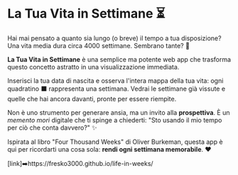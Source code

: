 # La Tua Vita in Settimane ⏳


Hai mai pensato a quanto sia lungo (o breve) il tempo a tua disposizione? Una vita media dura circa 4000 settimane. Sembrano tante? 🤔

**La Tua Vita in Settimane** è una semplice ma potente web app che trasforma questo concetto astratto in una visualizzazione immediata.

Inserisci la tua data di nascita e osserva l'intera mappa della tua vita: ogni quadratino ⬛ rappresenta una settimana. Vedrai le settimane già vissute e quelle che hai ancora davanti, pronte per essere riempite.

Non è uno strumento per generare ansia, ma un invito alla **prospettiva**. È un *memento mori* digitale che ti spinge a chiederti: "Sto usando il mio tempo per ciò che conta davvero?" ✨

Ispirata al libro "Four Thousand Weeks" di Oliver Burkeman, questa app è qui per ricordarti una cosa sola: **rendi ogni settimana memorabile**. ❤️


[link]➡️https://fresko3000.github.io/life-in-weeks/

